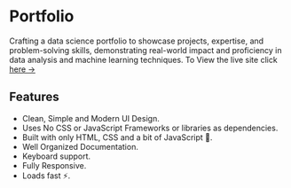 # Portfolio

Crafting a data science portfolio to showcase projects, expertise, and problem-solving skills, demonstrating real-world impact and proficiency in data analysis and machine learning techniques.
To View the live site click [here &rarr;](sancharika.github.io)


## Features

- Clean, Simple and Modern UI Design.
- Uses No CSS or JavaScript Frameworks or libraries as dependencies.
- Built with only HTML, CSS and a bit of JavaScript 🔨.
- Well Organized Documentation.
- Keyboard support.
- Fully Responsive.
- Loads fast ⚡.


